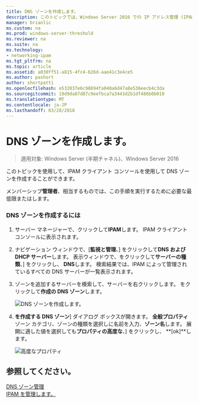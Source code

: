 ```yaml
---
title: DNS ゾーンを作成します。
description: このトピックでは、Windows Server 2016 での IP アドレス管理 (IPAM) の管理ガイドの一部です。
manager: brianlic
ms.custom: na
ms.prod: windows-server-threshold
ms.reviewer: na
ms.suite: na
ms.technology:
- networking-ipam
ms.tgt_pltfrm: na
ms.topic: article
ms.assetid: a030ff51-a815-4fc4-b26d-aae41c3e4ce5
ms.author: pashort
author: shortpatti
ms.openlocfilehash: e532837e6c98694fa040a6d47a8e536eecb4c3da
ms.sourcegitcommit: 19d9da87d87c9eefbca7a3443d2b1df486b0b010
ms.translationtype: MT
ms.contentlocale: ja-JP
ms.lasthandoff: 03/28/2018
---
```

# <a name="create-a-dns-zone"></a>DNS ゾーンを作成します。

>適用対象: Windows Server (半期チャネル)、Windows Server 2016

このトピックを使用して、IPAM クライアント コンソールを使用して DNS ゾーンを作成することができます。  
  
メンバーシップ**管理者**、相当するものでは、この手順を実行するために必要な最低限またはします。  
  
### <a name="to-create-a-dns-zone"></a>DNS ゾーンを作成するには  
  
1.  サーバー マネージャーで、クリックして**IPAM**します。 IPAM クライアント コンソールに表示されます。  
  
2.  ナビゲーション ウィンドウで、[**監視と管理**、] をクリックして**DNS および DHCP サーバー**します。 表示ウィンドウで、をクリックして**サーバーの種類**、] をクリックし、 **DNS**します。 検索結果では、IPAM によって管理されているすべての DNS サーバーが一覧表示されます。  
  
3.  ゾーンを追加するサーバーを検索して、サーバーを右クリックします。  をクリックして**作成の DNS ゾーン**します。  
  
    ![DNS ゾーンを作成します。](../../media/Create-a-DNS-Zone/ipam_CreateDNSZone_01a.jpg)  
  
4.  **を作成する DNS ゾーン**] ダイアログ ボックスが開きます。 **全般プロパティ**ゾーン カテゴリ、ゾーンの種類を選択しに名前を入力、**ゾーン名**します。 展開に適した値を選択しても**プロパティの高度な**、] をクリックし、 **[ok]**します。  
  
    ![高度なプロパティ](../../media/Create-a-DNS-Zone/ipam_CreateDNSZone_02a.jpg)  
  
## <a name="see-also"></a>参照してください。  
[DNS ゾーン管理](DNS-Zone-Management.md)  
[IPAM を管理します。](Manage-IPAM.md)  
  



